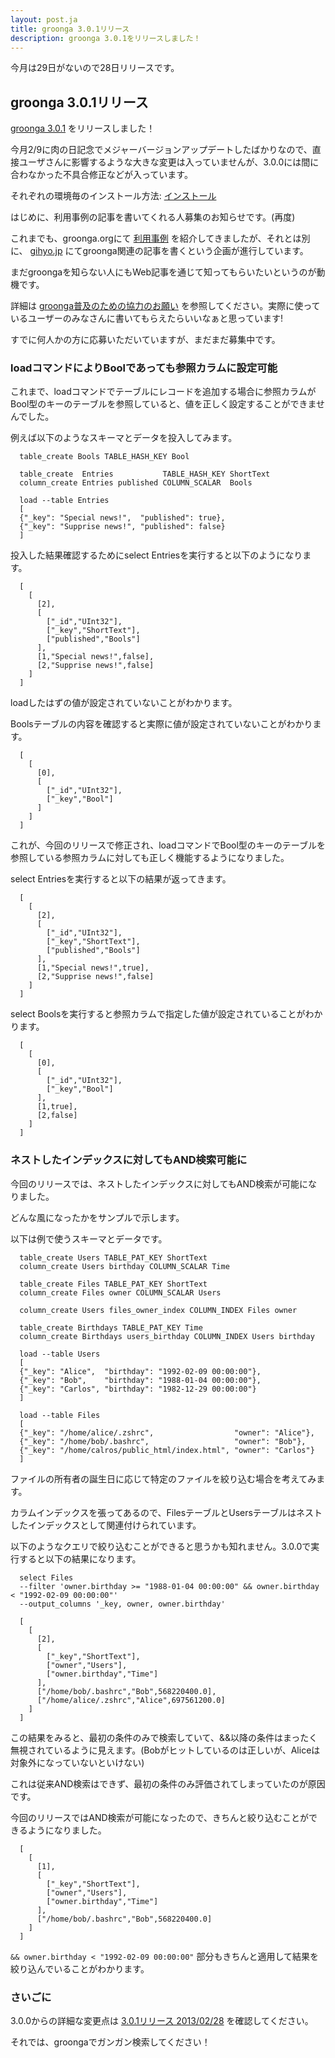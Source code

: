 ```yaml
---
layout: post.ja
title: groonga 3.0.1リリース
description: groonga 3.0.1をリリースしました！
---
```


今月は29日がないので28日リリースです。

groonga 3.0.1リリース
---------------------

[groonga 3.0.1](/ja/docs/news.html#release-3-0-1) をリリースしました！

今月2/9に肉の日記念でメジャーバージョンアップデートしたばかりなので、直接ユーザさんに影響するような大きな変更は入っていませんが、3.0.0には間に合わなかった不具合修正などが入っています。

それぞれの環境毎のインストール方法:
[インストール](/ja/docs/install.html)

はじめに、利用事例の記事を書いてくれる人募集のお知らせです。(再度)

これまでも、groonga.orgにて [利用事例](http://groonga.org/ja/users/)
を紹介してきましたが、それとは別に、 [gihyo.jp](http://gihyo.jp/)
にてgroonga関連の記事を書くという企画が進行しています。

まだgroongaを知らない人にもWeb記事を通じて知ってもらいたいというのが動機です。

詳細は
[groonga普及のための協力のお願い](http://sourceforge.jp/projects/groonga/lists/archive/dev/2013-February/001186.html)
を参照してください。実際に使っているユーザーのみなさんに書いてもらえたらいいなぁと思っています!

すでに何人かの方に応募いただいていますが、まだまだ募集中です。

### loadコマンドによりBoolであっても参照カラムに設定可能

これまで、loadコマンドでテーブルにレコードを追加する場合に参照カラムがBool型のキーのテーブルを参照していると、値を正しく設定することができませんでした。

例えば以下のようなスキーマとデータを投入してみます。

      table_create Bools TABLE_HASH_KEY Bool

      table_create  Entries           TABLE_HASH_KEY ShortText
      column_create Entries published COLUMN_SCALAR  Bools

      load --table Entries
      [
      {"_key": "Special news!",  "published": true},
      {"_key": "Supprise news!", "published": false}
      ]

投入した結果確認するためにselect
Entriesを実行すると以下のようになります。

      [
        [
          [2],
          [
            ["_id","UInt32"],
            ["_key","ShortText"],
            ["published","Bools"]
          ],
          [1,"Special news!",false],
          [2,"Supprise news!",false]
        ]
      ]

loadしたはずの値が設定されていないことがわかります。

Boolsテーブルの内容を確認すると実際に値が設定されていないことがわかります。

      [
        [
          [0],
          [
            ["_id","UInt32"],
            ["_key","Bool"]
          ]
        ]
      ]

これが、今回のリリースで修正され、loadコマンドでBool型のキーのテーブルを参照している参照カラムに対しても正しく機能するようになりました。

select Entriesを実行すると以下の結果が返ってきます。

      [
        [
          [2],
          [
            ["_id","UInt32"],
            ["_key","ShortText"],
            ["published","Bools"]
          ],
          [1,"Special news!",true],
          [2,"Supprise news!",false]
        ]
      ]

select
Boolsを実行すると参照カラムで指定した値が設定されていることがわかります。

      [
        [
          [0],
          [
            ["_id","UInt32"],
            ["_key","Bool"]
          ],
          [1,true],
          [2,false]
        ]
      ]

### ネストしたインデックスに対してもAND検索可能に

今回のリリースでは、ネストしたインデックスに対してもAND検索が可能になりました。

どんな風になったかをサンプルで示します。

以下は例で使うスキーマとデータです。

      table_create Users TABLE_PAT_KEY ShortText
      column_create Users birthday COLUMN_SCALAR Time

      table_create Files TABLE_PAT_KEY ShortText
      column_create Files owner COLUMN_SCALAR Users

      column_create Users files_owner_index COLUMN_INDEX Files owner

      table_create Birthdays TABLE_PAT_KEY Time
      column_create Birthdays users_birthday COLUMN_INDEX Users birthday

      load --table Users
      [
      {"_key": "Alice",  "birthday": "1992-02-09 00:00:00"},
      {"_key": "Bob",    "birthday": "1988-01-04 00:00:00"},
      {"_key": "Carlos", "birthday": "1982-12-29 00:00:00"}
      ]

      load --table Files
      [
      {"_key": "/home/alice/.zshrc",                  "owner": "Alice"},
      {"_key": "/home/bob/.bashrc",                   "owner": "Bob"},
      {"_key": "/home/calros/public_html/index.html", "owner": "Carlos"}
      ]

ファイルの所有者の誕生日に応じて特定のファイルを絞り込む場合を考えてみます。

カラムインデックスを張ってあるので、FilesテーブルとUsersテーブルはネストしたインデックスとして関連付けられています。

以下のようなクエリで絞り込むことができると思うかも知れません。3.0.0で実行すると以下の結果になります。

      select Files 
      --filter 'owner.birthday >= "1988-01-04 00:00:00" && owner.birthday < "1992-02-09 00:00:00"' 
      --output_columns '_key, owner, owner.birthday'

      [
        [
          [2],
          [
            ["_key","ShortText"],
            ["owner","Users"],
            ["owner.birthday","Time"]
          ],
          ["/home/bob/.bashrc","Bob",568220400.0],
          ["/home/alice/.zshrc","Alice",697561200.0]
        ]
      ]

この結果をみると、最初の条件のみで検索していて、&&以降の条件はまったく無視されているように見えます。(Bobがヒットしているのは正しいが、Aliceは対象外になっていないといけない)

これは従来AND検索はできず、最初の条件のみ評価されてしまっていたのが原因です。

今回のリリースではAND検索が可能になったので、きちんと絞り込むことができるようになりました。

      [
        [
          [1],
          [
            ["_key","ShortText"],
            ["owner","Users"],
            ["owner.birthday","Time"]
          ],
          ["/home/bob/.bashrc","Bob",568220400.0]
        ]
      ]

`&& owner.birthday < "1992-02-09 00:00:00"`
部分もきちんと適用して結果を絞り込んでいることがわかります。

### さいごに

3.0.0からの詳細な変更点は [3.0.1リリース
2013/02/28](/ja/docs/news.html#release-3-0-1) を確認してください。

それでは、groongaでガンガン検索してください！
